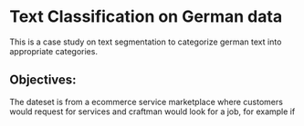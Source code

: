 # Text Classification on German data 
This is a case study on text segmentation to categorize german text into appropriate categories.

## Objectives:
The dateset is from a ecommerce service marketplace where customers would request for services and craftman would look for a job, for example if  
